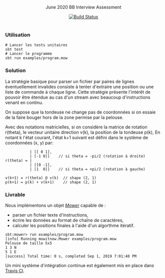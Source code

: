 
<p align="center">
  June 2020 BB Interview Assessment
</p>

<p align="center">
  <a href="http://travis-ci.org/mycaule/ps-assessment"><img src="https://api.travis-ci.org/mycaule/ps-assessment.svg?branch=master" alt="Build Status"></a>
  <br>
  <br>
</p>


### Utilisation
```
# Lancer les tests unitaires
sbt test
# Lancer le programme
sbt run examples/program.mow
```

### Solution

La stratégie basique pour parser un fichier par paires de lignes éventuellement invalides consiste à tenter d'extraire une position ou une liste de commande à chaque ligne. Cette stratégie présente l'intérêt de pouvoir être étendue au cas d'un stream avec beaucoup d'instructions venant en continu.

On suppose que la tondeuse ne change pas de coordonnées si on essaie de la faire bouger hors de la zone permise par la pelouse.

Avec des notations matricielles, si on considère la matrice de rotation r(theta), le vecteur unitaire direction v(k), la position de la tondeuse p(k),
En notant k l'état courant, l'état k+1 suivant est défini dans le système de coordonnées (x, y) par:

```
           | [[ 0 1],
           | [-1 0]]    // si theta = -pi/2 (rotation à droite)
r(theta) = |
           | [[0 -1],
           | [1  0]]    // si theta = +pi/2 (rotation à gauche)

v(k+1) = r(theta) @ v(k)  // shape (2, 1)
p(k+1) = p(k) + v(k+1)    // shape (2, 1)
```

### Livrable

Nous implémentons un objet [*Mower*](src/main/scala/mowitnow/Mower.scala) capable de :
- parser un fichier texte d'instructions,
- écrire les données au format de chaîne de caractères,
- calculer les positions finales à l'aide d'un algorthme itératif.

```
sbt:mower> run examples/program.mow
[info] Running mowitnow.Mower examples/program.mow
Pelouse de taille 5x5
1 3 N
5 1 E
[success] Total time: 0 s, completed Sep 1, 2019 7:01:40 PM
```

Un mini système d'intégration continue est également mis en place dans [Travis CI](http://travis-ci.org/mycaule/ps-assessment).
